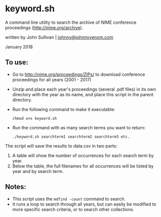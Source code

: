 # keyword.sh

A command line utility to search the archive of NIME conference proceedings (http://nime.org/archive). 

written by John Sullivan | johnny@johnnyvenom.com

January 2018

## To use: 

- Go to http://nime.org/proceedings/ZIPs/ to download conference proceedings for all years (2001 - 2017)
- Unzip and place each year's proceedings (several .pdf files) in its own directory with the year as its name, and place this script in the parent directory. 
- Run the following command to make it executable:
    
    `chmod u+x keyword.sh`

- Run the command with as many search terms you want to return:

    `./keyword.sh searchterm1 searchterm2 searchterm3 etc.`

The script will save the results to data.csv in two parts: 

1. A table will show the number of occurrences for each search term by year. 
2. Below the table, the full filenames for all occurrences will be listed by year and by search term. 

## Notes: 
 
- This script uses the `mdfind -count` command to search. 
- It runs a loop to search through all years, but can easily be modified to more specific search criteria, or to search other collections.

